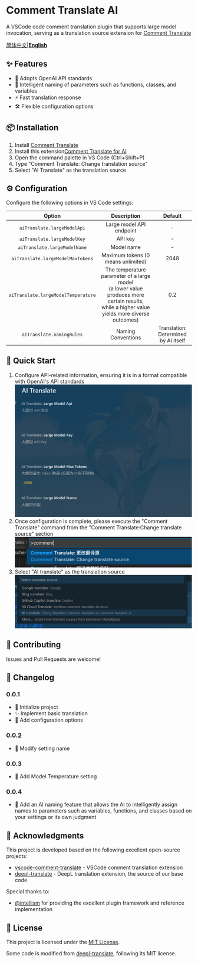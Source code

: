 # Comment Translate AI

A VSCode code comment translation plugin that supports large model invocation, serving as a translation source extension for [Comment Translate](https://github.com/intellism/vscode-comment-translate)

[简体中文](README.md)|[**English**](README_en.md)

## ✨ Features

- 🤖 Adopts OpenAI API standards
- 🎯 Intelligent naming of parameters such as functions, classes, and variables
- ⚡ Fast translation response
- 🛠️ Flexible configuration options

## 📦 Installation

1. Install [Comment Translate](https://github.com/intellism/vscode-comment-translate)
2. Install this extension[Comment Translate for AI](https://marketplace.visualstudio.com/items?itemName=Cheng-MaoMao.ai-powered-comment-translate-extension&ssr=false#overview)
3. Open the command palette in VS Code (Ctrl+Shift+P)
4. Type "Comment Translate: Change translation source"
5. Select "AI Translate" as the translation source

## ⚙️ Configuration

Configure the following options in VS Code settings:

|                Option                |                                                                   Description                                                                   |               Default               |
| :-----------------------------------: | :----------------------------------------------------------------------------------------------------------------------------------------------: | :----------------------------------: |
|     `aiTranslate.largeModelApi`     |                                                             Large model API endpoint                                                             |                  -                  |
|     `aiTranslate.largeModelKey`     |                                                                     API key                                                                     |                  -                  |
|    `aiTranslate.largeModelName`    |                                                                    Model name                                                                    |                  -                  |
|  `aiTranslate.largeModelMaxTokens`  |                                                        Maximum tokens (0 means unlimited)                                                        |                 2048                 |
| `aiTranslate.largeModelTemperature` | The temperature parameter of a large model<br />(a lower value produces more certain results, while a higher value yields more diverse outcomes) |                 0.2                 |
|      `aiTranslate.namingRules`      |                                                                Naming Conventions                                                                | Translation: Determined by AI itself |

## 🚀 Quick Start

1. Configure API-related information, ensuring it is in a format compatible with OpenAI's API standards
   ![配置](./image/setting.png)
2. Once configuration is complete, please execute the "Comment Translate" command from the "Comment Translate:Change translate source" section
   ![换源](./image/change.png)
3. Select "AI translate" as the translation source
   ![选择](./image/select.png)

## 🤝 Contributing

Issues and Pull Requests are welcome!

## 📝 Changelog

### 0.0.1

- 🎉 Initialize project
- ✨ Implement basic translation
- 🔧 Add configuration options

### 0.0.2

- 🔧 Modify setting name

### 0.0.3

- 🔧 Add Model Temperature setting

### 0.0.4
- 🤖 Add an AI naming feature that allows the AI to intelligently assign names to parameters such as variables, functions, and classes based on your settings or its own judgment

## 🙏 Acknowledgments

This project is developed based on the following excellent open-source projects:

- [vscode-comment-translate](https://github.com/intellism/vscode-comment-translate) - VSCode comment translation extension
- [deepl-translate](https://github.com/intellism/deepl-translate) - DeepL translation extension, the source of our base code

Special thanks to:

- [@intellism](https://github.com/intellism) for providing the excellent plugin framework and reference implementation

## 📄 License

This project is licensed under the [MIT License](LICENSE).

Some code is modified from [deepl-translate](https://github.com/intellism/deepl-translate), following its MIT license.
